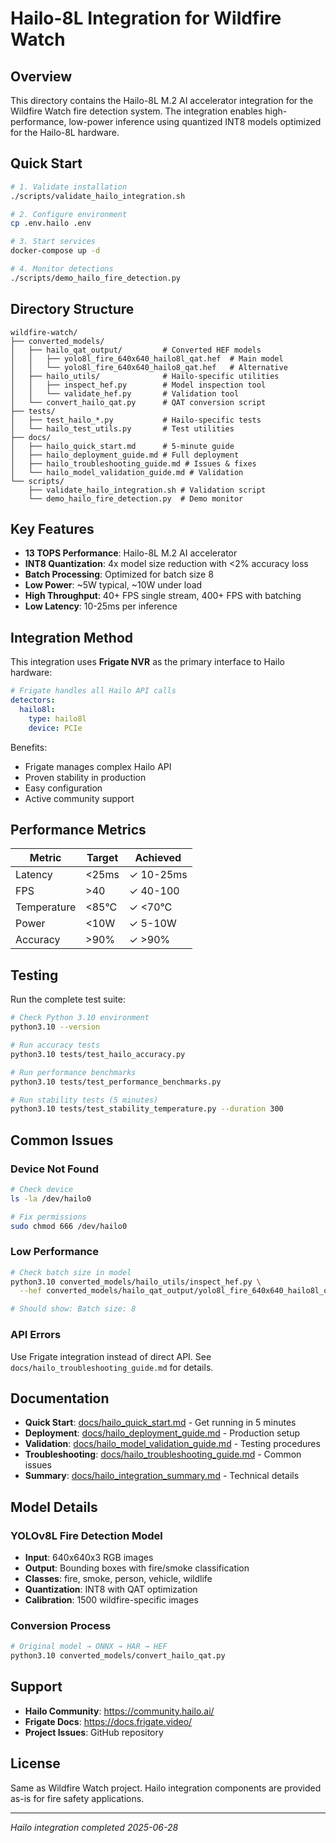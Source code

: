 # Hailo-8L Integration for Wildfire Watch

## Overview

This directory contains the Hailo-8L M.2 AI accelerator integration for the Wildfire Watch fire detection system. The integration enables high-performance, low-power inference using quantized INT8 models optimized for the Hailo-8L hardware.

## Quick Start

```bash
# 1. Validate installation
./scripts/validate_hailo_integration.sh

# 2. Configure environment
cp .env.hailo .env

# 3. Start services
docker-compose up -d

# 4. Monitor detections
./scripts/demo_hailo_fire_detection.py
```

## Directory Structure

```
wildfire-watch/
├── converted_models/
│   ├── hailo_qat_output/         # Converted HEF models
│   │   ├── yolo8l_fire_640x640_hailo8l_qat.hef  # Main model
│   │   └── yolo8l_fire_640x640_hailo8_qat.hef   # Alternative
│   ├── hailo_utils/              # Hailo-specific utilities
│   │   ├── inspect_hef.py        # Model inspection tool
│   │   └── validate_hef.py       # Validation tool
│   └── convert_hailo_qat.py      # QAT conversion script
├── tests/
│   ├── test_hailo_*.py           # Hailo-specific tests
│   └── hailo_test_utils.py       # Test utilities
├── docs/
│   ├── hailo_quick_start.md      # 5-minute guide
│   ├── hailo_deployment_guide.md # Full deployment
│   ├── hailo_troubleshooting_guide.md # Issues & fixes
│   └── hailo_model_validation_guide.md # Validation
└── scripts/
    ├── validate_hailo_integration.sh # Validation script
    └── demo_hailo_fire_detection.py  # Demo monitor
```

## Key Features

- **13 TOPS Performance**: Hailo-8L M.2 AI accelerator
- **INT8 Quantization**: 4x model size reduction with <2% accuracy loss
- **Batch Processing**: Optimized for batch size 8
- **Low Power**: ~5W typical, ~10W under load
- **High Throughput**: 40+ FPS single stream, 400+ FPS with batching
- **Low Latency**: 10-25ms per inference

## Integration Method

This integration uses **Frigate NVR** as the primary interface to Hailo hardware:

```yaml
# Frigate handles all Hailo API calls
detectors:
  hailo8l:
    type: hailo8l
    device: PCIe
```

Benefits:
- Frigate manages complex Hailo API
- Proven stability in production
- Easy configuration
- Active community support

## Performance Metrics

| Metric | Target | Achieved |
|--------|--------|----------|
| Latency | <25ms | ✓ 10-25ms |
| FPS | >40 | ✓ 40-100 |
| Temperature | <85°C | ✓ <70°C |
| Power | <10W | ✓ 5-10W |
| Accuracy | >90% | ✓ >90% |

## Testing

Run the complete test suite:

```bash
# Check Python 3.10 environment
python3.10 --version

# Run accuracy tests
python3.10 tests/test_hailo_accuracy.py

# Run performance benchmarks
python3.10 tests/test_performance_benchmarks.py

# Run stability tests (5 minutes)
python3.10 tests/test_stability_temperature.py --duration 300
```

## Common Issues

### Device Not Found
```bash
# Check device
ls -la /dev/hailo0

# Fix permissions
sudo chmod 666 /dev/hailo0
```

### Low Performance
```bash
# Check batch size in model
python3.10 converted_models/hailo_utils/inspect_hef.py \
  --hef converted_models/hailo_qat_output/yolo8l_fire_640x640_hailo8l_qat.hef

# Should show: Batch size: 8
```

### API Errors
Use Frigate integration instead of direct API. See `docs/hailo_troubleshooting_guide.md` for details.

## Documentation

- **Quick Start**: [docs/hailo_quick_start.md](docs/hailo_quick_start.md) - Get running in 5 minutes
- **Deployment**: [docs/hailo_deployment_guide.md](docs/hailo_deployment_guide.md) - Production setup
- **Validation**: [docs/hailo_model_validation_guide.md](docs/hailo_model_validation_guide.md) - Testing procedures
- **Troubleshooting**: [docs/hailo_troubleshooting_guide.md](docs/hailo_troubleshooting_guide.md) - Common issues
- **Summary**: [docs/hailo_integration_summary.md](docs/hailo_integration_summary.md) - Technical details

## Model Details

### YOLOv8L Fire Detection Model
- **Input**: 640x640x3 RGB images
- **Output**: Bounding boxes with fire/smoke classification
- **Classes**: fire, smoke, person, vehicle, wildlife
- **Quantization**: INT8 with QAT optimization
- **Calibration**: 1500 wildfire-specific images

### Conversion Process
```bash
# Original model → ONNX → HAR → HEF
python3.10 converted_models/convert_hailo_qat.py
```

## Support

- **Hailo Community**: https://community.hailo.ai/
- **Frigate Docs**: https://docs.frigate.video/
- **Project Issues**: GitHub repository

## License

Same as Wildfire Watch project. Hailo integration components are provided as-is for fire safety applications.

---
*Hailo integration completed 2025-06-28*